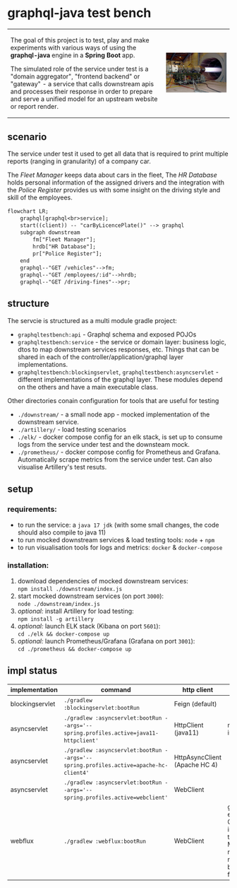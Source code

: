 # graphql-java test bench

<table>
    <tr>
        <td>
            <p>The goal of this project is to test, play and make experiments with various ways of using the <strong>graphql-java</strong> engine in a <strong>Spring Boot</strong> app.</p>
            <p>The simulated role of the service under test is a "domain aggregator", "frontend backend" or "gateway" - a service that calls downstream apis and processes their response in order to prepare and serve a unified model for an upstream website or report render.</p>
        </td>
        <td width="30%">
            <img src="f16_engine_pw_f100.jpg" alt="PW F100 engine during testing" width="300"/>
        </td>
    </tr>
</table>


## scenario

The service under test it used to get all data that is required to print multiple reports (ranging in granularity) of a company car.

The *Fleet Manager* keeps data about cars in the fleet, The *HR Database* holds personal information of the assigned drivers and the integration with the *Police Register* provides us with some insight on the driving style and skill of the employees.

```mermaid
flowchart LR;
    graphql[graphql<br>service];
    start((client)) -- "carByLicencePlate()" --> graphql
    subgraph downstream
        fm["Fleet Manager"];
        hrdb["HR Database"];
        pr["Police Register"];
    end
    graphql--"GET /vehicles"-->fm;
    graphql--"GET /employees/:id"-->hrdb;
    graphql--"GET /driving-fines"-->pr;
```
## structure

The servcie is structured as a multi module gradle project:

- `graphqltestbench:api` - Graphql schema and exposed POJOs
- `graphqltestbench:service` - the service or domain layer: business logic, dtos to map downstream services responses, etc. Things that can be shared in each of the  controller/application/graphql layer implementations.
- `graphqltestbench:blockingservlet`, `graphqltestbench:asyncservlet` - different implementations of the graphql layer. These modules depend on the others and have a main executable class.

Other directories conain configuration for tools that are useful for testing

- `./downstream/` - a small node app - mocked implementation of the downstream service.
- `./artillery/` - load testing scenarios
- `./elk/` - docker compose config for an elk stack, is set up to consume logs from the service under test and the downsteam mock.
- `./prometheus/` - docker compose config for Prometheus and Grafana. Automatically scrape metrics from the service under test. Can also visualise Artillery's test resuts. 

## setup

### requirements:
- to run the service: a `java 17 jdk` (with some small changes, the code should also compile to java 11)
- to run mocked downstream services & load testing tools: `node` + `npm`
- to run visualisation tools for logs and metrics: `docker` & `docker-compose`

### installation:
1. download dependencies of mocked downstream services:   
`npm install ./downstream/index.js`
1. start mocked downstream services (on port `3000`):  
`node ./downstream/index.js`
1. *optional:* install Artillery for load testing:   
`npm install -g artillery`
1. *optional:* launch ELK stack (Kibana on port `5601`):   
`cd ./elk && docker-compose up`
1. *optional:* launch Prometheus/Grafana (Grafana on port `3001`):   
`cd ./prometheus && docker-compose up`


## impl status
| implementation  | command                                                                               | http client                   | notes                                                                                                                                                                        |
| --------------- | ------------------------------------------------------------------------------------- | ----------------------------- | ---------------------------------------------------------------------------------------------------------------------------------------------------------------------------- |
| blockingservlet | `./gradlew :blockingservlet:bootRun`                                                  | Feign (default)               |                                                                                                                                                                              |
| asyncservlet    | `./gradlew :asyncservlet:bootRun --args='--spring.profiles.active=java11-httpclient'` | HttpClient (java11)           | no tracing instrumentation                                                                                                                                                   |
| asyncservlet    | `./gradlew :asyncservlet:bootRun --args='--spring.profiles.active=apache-hc-client4'` | HttpAsyncClient (Apache HC 4) |                                                                                                                                                                              |
| asyncservlet    | `./gradlew :asyncservlet:bootRun --args='--spring.profiles.active=webclient'`         | WebClient                     |                                                                                                                                                                              |
| webflux         | `./gradlew :webflux:bootRun`                                                          | WebClient                     | graphql-java engine uses CompletableFutures internally and some translations to Mono/Flux are required. To avoid reinventing a well build wheel, Spring for Graphql is used. |
